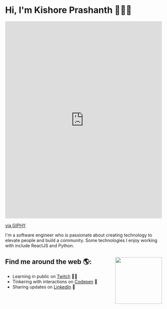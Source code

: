 # Hi, I'm Kishore Prashanth 👋👨‍💻

<div style="width:100%;height:0;padding-bottom:126%;position:relative;"><iframe src="https://giphy.com/embed/M9gbBd9nbDrOTu1Mqx" width="100%" height="100%" style="position:absolute" frameBorder="0" class="giphy-embed" allowFullScreen></iframe></div><p><a href="https://giphy.com/stickers/hacktiv8-coding-codingfromhome-fromhome-M9gbBd9nbDrOTu1Mqx">via GIPHY</a></p>

I'm a software engineer who is passionate about creating technology to elevate people and build a community. Some technologies I enjoy working with include ReactJS and Python.

## Find me around the web 🌎: <a href="https://github.com/kishorep26"><img align="right" width="150" height="150" src="https://github.com/kishorep26"></a>

- Learning in public on <a href="https://www.twitch.tv/">Twitch</a>  ✍🏾
- Tinkering with interactions on <a href="https://codepen.io/"> Codepen</a> 🏓
- Sharing updates on <a href="https://www.linkedin.com/in/kishorep26/">LinkedIn</a> 💼
